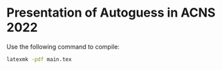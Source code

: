 # Presentation of Autoguess in ACNS 2022

Use the following command to compile:

```sh
latexmk -pdf main.tex
```